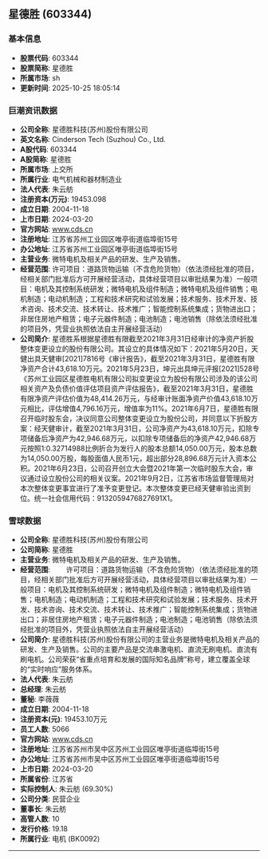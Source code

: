 ## 星德胜 (603344)

### 基本信息

- **股票代码**: 603344
- **股票简称**: 星德胜
- **所属市场**: sh
- **更新时间**: 2025-10-25 18:05:14

### 巨潮资讯数据

- **公司全称**: 星德胜科技(苏州)股份有限公司
- **英文名称**: Cinderson Tech (Suzhou) Co., Ltd.
- **A股代码**: 603344
- **A股简称**: 星德胜
- **所属市场**: 上交所
- **所属行业**: 电气机械和器材制造业
- **法人代表**: 朱云舫
- **注册资本(万元)**: 19453.098
- **成立日期**: 2004-11-18
- **上市日期**: 2024-03-20
- **官方网站**: www.cds.cn
- **注册地址**: 江苏省苏州工业园区唯亭街道临埠街15号
- **办公地址**: 江苏省苏州工业园区唯亭街道临埠街15号
- **主营业务**: 微特电机及相关产品的研发、生产及销售。
- **经营范围**: 许可项目：道路货物运输（不含危险货物）（依法须经批准的项目，经相关部门批准后方可开展经营活动，具体经营项目以审批结果为准）一般项目：电机及其控制系统研发；微特电机及组件制造；微特电机及组件销售；电机制造；电动机制造；工程和技术研究和试验发展；技术服务、技术开发、技术咨询、技术交流、技术转让、技术推广；智能控制系统集成；货物进出口；非居住房地产租赁；电子元器件制造；电池制造；电池销售（除依法须经批准的项目外，凭营业执照依法自主开展经营活动）
- **公司简介**: 星德胜系根据星德胜有限截至2021年3月31日经审计的净资产折股整体变更设立的股份有限公司。其设立的具体情况如下：2021年5月20日，天健出具天健审[2021]7816号《审计报告》，截至2021年3月31日，星德胜有限净资产合计43,618.10万元。2021年5月23日，坤元出具坤元评报[2021]528号《苏州工业园区星德胜电机有限公司拟变更设立为股份有限公司涉及的该公司相关资产及负债价值评估项目资产评估报告》，截至2021年3月31日，星德胜有限净资产评估价值为48,414.26万元，与经审计账面净资产价值43,618.10万元相比，评估增值4,796.16万元，增值率为11%。2021年6月7日，星德胜有限召开临时股东会，决议同意公司整体变更设立为股份公司，并同意以下折股方案：经天健审计，截至2021年3月31日，公司净资产为43,618.10万元，扣除专项储备后净资产为42,946.68万元，以扣除专项储备后的净资产42,946.68万元按照1:0.32714988比例折合为发行人的股本总额14,050.00万元，股本总数为14,050.00万股，每股面值人民币1元，超出部分28,896.68万元计入资本公积。2021年6月23日，公司召开创立大会暨2021年第一次临时股东大会，审议通过设立股份公司的相关议案。2021年9月2日，江苏省市场监督管理局对本次整体变更事宜进行了准予变更登记。本次整体变更已经天健审验出资到位。统一社会信用代码：9132059476827691X1。

### 雪球数据

- **公司全称**: 星德胜科技(苏州)股份有限公司
- **公司简称**: 星德胜
- **主营业务**: 微特电机及相关产品的研发、生产及销售。
- **经营范围**: 　　许可项目：道路货物运输（不含危险货物）（依法须经批准的项目，经相关部门批准后方可开展经营活动，具体经营项目以审批结果为准）一般项目：电机及其控制系统研发；微特电机及组件制造；微特电机及组件销售；电机制造；电动机制造；工程和技术研究和试验发展；技术服务、技术开发、技术咨询、技术交流、技术转让、技术推广；智能控制系统集成；货物进出口；非居住房地产租赁；电子元器件制造；电池制造；电池销售（除依法须经批准的项目外，凭营业执照依法自主开展经营活动）
- **公司简介**: 星德胜科技(苏州)股份有限公司的主营业务是微特电机及相关产品的研发、生产及销售。公司的主要产品是交流串激电机、直流无刷电机、直流有刷电机。公司荣获“省重点培育和发展的国际知名品牌”称号，建立覆盖全球的“实时响应”服务体系。
- **法人代表**: 朱云舫
- **总经理**: 朱云舫
- **董秘**: 李薇薇
- **成立日期**: 2004-11-18
- **注册资本(元)**: 19453.10万元
- **员工人数**: 5066
- **官方网站**: www.cds.cn
- **注册地址**: 江苏省苏州市吴中区苏州工业园区唯亭街道临埠街15号
- **办公地址**: 江苏省苏州市吴中区苏州工业园区唯亭街道临埠街15号
- **上市日期**: 2024-03-20
- **所属省份**: 江苏省
- **实际控制人**: 朱云舫 (69.30%)
- **公司分类**: 民营企业
- **董事长**: 朱云舫
- **高管人数**: 10
- **发行价格**: 19.18
- **所属行业**: 电机 (BK0092)

---